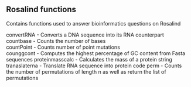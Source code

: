 ## Rosalind functions
Contains functions used to answer bioinformatics questions on Rosalind

convertRNA - Converts a DNA sequence into its RNA counterpart</br>
countbase - Counts the number of bases</br>
countPoint - Counts number of point mutations</br> 
counggcont - Computes the highest percentage of GC content from Fasta sequences
proteinmasscalc - Calculates the mass of a protein string
tranaslaterna - Translate RNA sequence into protein code
perm - Counts the number of permutations of length n as well as return the list of permutations
